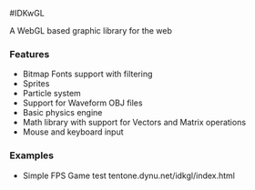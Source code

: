 #IDKwGL

A WebGL based graphic library for the web

### Features
 - Bitmap Fonts support with filtering
 - Sprites 
 - Particle system
 - Support for Waveform OBJ files
 - Basic physics engine
 - Math library with support for Vectors and Matrix operations
 - Mouse and keyboard input

### Examples
 - Simple FPS Game test tentone.dynu.net/idkgl/index.html
